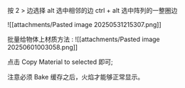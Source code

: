 按 2 > 边选择 
alt 选中相邻的边 
ctrl + alt 选中阵列的一整圈边 

![[attachments/Pasted image 20250531215307.png]] 


批量给物体上材质方法 : 
![[attachments/Pasted image 20250601003058.png]]

点击 Copy Material to selected 即可; 


注意必须 Bake 缓存之后，火焰才能够正常显示。 
